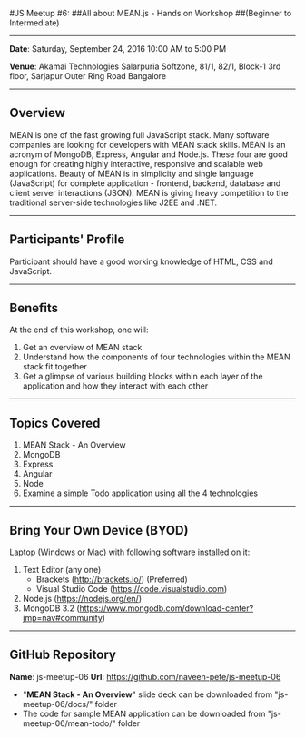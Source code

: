 #JS Meetup #6:
##All about MEAN.js - Hands on Workshop
##(Beginner to Intermediate)

------------------------------------------------
**Date**: Saturday, September 24, 2016
      10:00 AM to 5:00 PM

**Venue**: Akamai Technologies
       Salarpuria Softzone, 81/1, 82/1, Block-1
	   3rd floor, Sarjapur Outer Ring Road
	   Bangalore

---------------------------------------------------------------------
Overview
--------
MEAN is one of the fast growing full JavaScript stack. Many software companies are looking for developers with MEAN stack skills. MEAN is an acronym of MongoDB, Express, Angular and Node.js. These four are good enough for creating highly interactive, responsive and scalable web applications. Beauty of MEAN is in simplicity and single language (JavaScript) for complete application - frontend, backend, database and client server interactions (JSON). MEAN is giving heavy competition to the traditional server-side technologies like J2EE and .NET.

---------------------------------------------------------------------
Participants' Profile
---------------------
Participant should have a good working knowledge of HTML, CSS and JavaScript. 

---------------------------------------------------------------------
Benefits
--------
At the end of this workshop, one will:
1. Get an overview of MEAN stack
2. Understand how the components of four technologies within the MEAN stack fit together
3. Get a glimpse of various building blocks within each layer of the application and how they interact with each other

---------------------------------------------------------------------
Topics Covered
--------------
1. MEAN Stack - An Overview
2. MongoDB
3. Express
4. Angular
5. Node
6. Examine a simple Todo application using all the 4 technologies

---------------------------------------------------------------------
Bring Your Own Device (BYOD)
----------------------------
Laptop (Windows or Mac) with following software installed on it:
1. Text Editor (any one)
	* Brackets (http://brackets.io/) (Preferred)
	* Visual Studio Code (https://code.visualstudio.com)
2. Node.js (https://nodejs.org/en/)
3. MongoDB 3.2 (https://www.mongodb.com/download-center?jmp=nav#community)

---------------------------------------------------------------------
GitHub Repository
-----------------
**Name**: js-meetup-06
**Url**: https://github.com/naveen-pete/js-meetup-06

* "**MEAN Stack - An Overview**" slide deck can be downloaded from "js-meetup-06/docs/" folder
* The code for sample MEAN application can be downloaded from "js-meetup-06/mean-todo/" folder 
